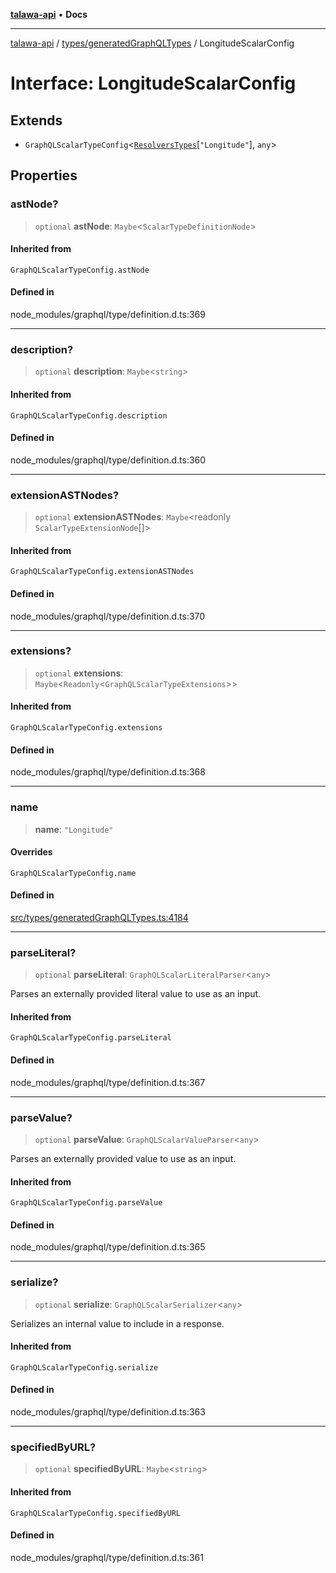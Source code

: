 [**talawa-api**](../../../README.md) • **Docs**

***

[talawa-api](../../../modules.md) / [types/generatedGraphQLTypes](../README.md) / LongitudeScalarConfig

# Interface: LongitudeScalarConfig

## Extends

- `GraphQLScalarTypeConfig`\<[`ResolversTypes`](../type-aliases/ResolversTypes.md)\[`"Longitude"`\], `any`\>

## Properties

### astNode?

> `optional` **astNode**: `Maybe`\<`ScalarTypeDefinitionNode`\>

#### Inherited from

`GraphQLScalarTypeConfig.astNode`

#### Defined in

node\_modules/graphql/type/definition.d.ts:369

***

### description?

> `optional` **description**: `Maybe`\<`string`\>

#### Inherited from

`GraphQLScalarTypeConfig.description`

#### Defined in

node\_modules/graphql/type/definition.d.ts:360

***

### extensionASTNodes?

> `optional` **extensionASTNodes**: `Maybe`\<readonly `ScalarTypeExtensionNode`[]\>

#### Inherited from

`GraphQLScalarTypeConfig.extensionASTNodes`

#### Defined in

node\_modules/graphql/type/definition.d.ts:370

***

### extensions?

> `optional` **extensions**: `Maybe`\<`Readonly`\<`GraphQLScalarTypeExtensions`\>\>

#### Inherited from

`GraphQLScalarTypeConfig.extensions`

#### Defined in

node\_modules/graphql/type/definition.d.ts:368

***

### name

> **name**: `"Longitude"`

#### Overrides

`GraphQLScalarTypeConfig.name`

#### Defined in

[src/types/generatedGraphQLTypes.ts:4184](https://github.com/PalisadoesFoundation/talawa-api/blob/6712e9940a5702665afc506fa9f6e9d7e1dc7991/src/types/generatedGraphQLTypes.ts#L4184)

***

### parseLiteral?

> `optional` **parseLiteral**: `GraphQLScalarLiteralParser`\<`any`\>

Parses an externally provided literal value to use as an input.

#### Inherited from

`GraphQLScalarTypeConfig.parseLiteral`

#### Defined in

node\_modules/graphql/type/definition.d.ts:367

***

### parseValue?

> `optional` **parseValue**: `GraphQLScalarValueParser`\<`any`\>

Parses an externally provided value to use as an input.

#### Inherited from

`GraphQLScalarTypeConfig.parseValue`

#### Defined in

node\_modules/graphql/type/definition.d.ts:365

***

### serialize?

> `optional` **serialize**: `GraphQLScalarSerializer`\<`any`\>

Serializes an internal value to include in a response.

#### Inherited from

`GraphQLScalarTypeConfig.serialize`

#### Defined in

node\_modules/graphql/type/definition.d.ts:363

***

### specifiedByURL?

> `optional` **specifiedByURL**: `Maybe`\<`string`\>

#### Inherited from

`GraphQLScalarTypeConfig.specifiedByURL`

#### Defined in

node\_modules/graphql/type/definition.d.ts:361
